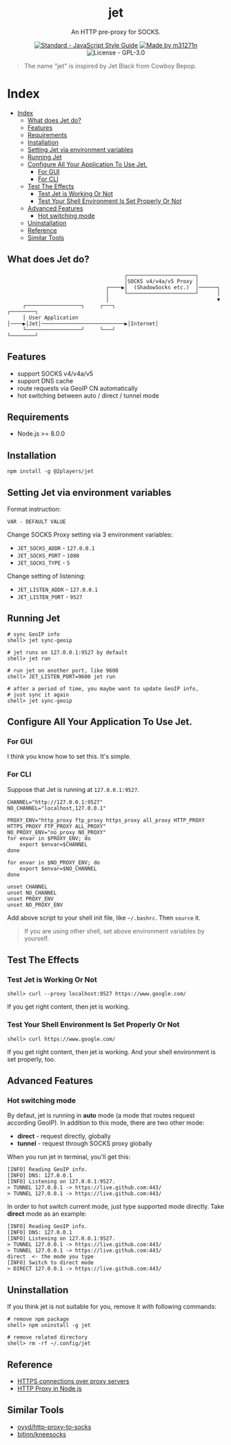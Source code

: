 <h1 align="center">jet</h1>

<p align="center">An HTTP pre-proxy for SOCKS.</p>

<p align="center">
  <a href="http://standardjs.com/" target="_blank"><img src="https://img.shields.io/badge/code%20style-standard-brightgreen.svg?style=flat" alt="Standard - JavaScript Style Guide"></a>
  <a href="http://m31271n.com/" target="_blank"><img src="https://img.shields.io/badge/made%20by-m31271n-brightgreen.svg?style=flat" alt="Made by m31271n"></a>
  <img src="https://img.shields.io/badge/license-GPL--3.0-brightgreen.svg?style=flat" alt="License - GPL-3.0">
</p>

> The name "jet" is inspired by Jet Black from Cowboy Bepop.

# Index
<!-- start: markdown-toc -->


- [Index](#index)
    - [What does Jet do?](#what-does-jet-do)
    - [Features](#features)
    - [Requirements](#requirements)
    - [Installation](#installation)
    - [Setting Jet via environment variables](#setting-jet-via-environment-variables)
    - [Running Jet](#running-jet)
    - [Configure All Your Application To Use Jet.](#configure-all-your-application-to-use-jet)
        - [For GUI](#for-gui)
        - [For CLI](#for-cli)
    - [Test The Effects](#test-the-effects)
        - [Test Jet is Working Or Not](#test-jet-is-working-or-not)
        - [Test Your Shell Environment Is Set Properly Or Not](#test-your-shell-environment-is-set-properly-or-not)
    - [Advanced Features](#advanced-features)
        - [Hot switching mode](#hot-switching-mode)
    - [Uninstallation](#uninstallation)
    - [Reference](#reference)
    - [Similar Tools](#similar-tools)

<!-- end: markdown-toc -->

## What does Jet do?
```
                                      ┌──────────────────────┐
                                      │SOCKS v4/v4a/v5 Proxy │
                                ┌────▶│  (ShadowSocks etc.)  │──────┐
                                │     └──────────────────────┘      │
                                │                                   ▼
     ┌──────────────────┐     ┌───┐                            ┌────────┐
     │ User Application │────▶│Jet│───────────────────────────▶│Internet│
     └──────────────────┘     └───┘                            └────────┘
```

## Features

+ support SOCKS v4/v4a/v5
+ support DNS cache
+ route requests via GeoIP CN automatically
+ hot switching between auto / direct / tunnel mode

## Requirements

+ Node.js >= 8.0.0

## Installation

    npm install -g @2players/jet

## Setting Jet via environment variables
Format instruction:

```
VAR - DEFAULT VALUE
```

Change SOCKS Proxy setting via 3 environment variables:

* `JET_SOCKS_ADDR` - `127.0.0.1`
* `JET_SOCKS_PORT` - `1080`
* `JET_SOCKS_TYPE` - `5`

Change setting of listening:

* `JET_LISTEN_ADDR` - `127.0.0.1`
* `JET_LISTEN_PORT` - `9527`

## Running Jet
```
# sync GeoIP info
shell> jet sync-geoip

# jet runs on 127.0.0.1:9527 by default
shell> jet run

# run jet on another port, like 9600
shell> JET_LISTEN_PORT=9600 jet run

# after a period of time, you maybe want to update GeoIP info,
# just sync it again
shell> jet sync-geoip
```

## Configure All Your Application To Use Jet.
### For GUI
I think you know how to set this. It's simple.

### For CLI
Suppose that Jet is running at `127.0.0.1:9527`.

```
CHANNEL="http://127.0.0.1:9527"
NO_CHANNEL="localhost,127.0.0.1"

PROXY_ENV="http_proxy ftp_proxy https_proxy all_proxy HTTP_PROXY HTTPS_PROXY FTP_PROXY ALL_PROXY"
NO_PROXY_ENV="no_proxy NO_PROXY"
for envar in $PROXY_ENV; do
    export $envar=$CHANNEL
done

for envar in $NO_PROXY_ENV; do
    export $envar=$NO_CHANNEL
done

unset CHANNEL
unset NO_CHANNEL
unset PROXY_ENV
unset NO_PROXY_ENV
```

Add above script to your shell init file, like `~/.bashrc`. Then `source` it.

> If you are using other shell, set above environment variables by yourself.

## Test The Effects
### Test Jet is Working Or Not
```
shell> curl --proxy localhost:9527 https://www.google.com/
```

If you get right content, then jet is working.

### Test Your Shell Environment Is Set Properly Or Not
```
shell> curl https://www.google.com/
```

If you get right content, then jet is working. And your shell environment is set properly, too.

## Advanced Features
### Hot switching mode
By defaut, jet is running in **auto** mode (a mode that routes request according GeoIP). In addition to this mode, there are two other mode:
+ **direct** - request directly, globally
+ **tunnel** - request through SOCKS proxy globally

When you run jet in terminal, you'll get this:

```
[INFO] Reading GeoIP info.
[INFO] DNS: 127.0.0.1
[INFO] Listening on 127.0.0.1:9527.
> TUNNEL 127.0.0.1 -> https://live.github.com:443/
> TUNNEL 127.0.0.1 -> https://live.github.com:443/
```

In order to hot switch current mode, just type supported mode directly. Take **direct** mode as an example:

```
[INFO] Reading GeoIP info.
[INFO] DNS: 127.0.0.1
[INFO] Listening on 127.0.0.1:9527.
> TUNNEL 127.0.0.1 -> https://live.github.com:443/
> TUNNEL 127.0.0.1 -> https://live.github.com:443/
direct  <- the mode you type
[INFO] Switch to direct mode
> DIRECT 127.0.0.1 -> https://live.github.com:443/
```

## Uninstallation
If you think jet is not suitable for you, remove it with following commands:

```
# remove npm package
shell> npm uninstall -g jet

# remove related directory
shell> rm -rf ~/.config/jet
```

## Reference
+ [HTTPS connections over proxy servers](http://stackoverflow.com/questions/516323/https-connections-over-proxy-servers)
+ [HTTP Proxy in Node.js](http://www.catonmat.net/http-proxy-in-nodejs/)

## Similar Tools
+ [oyyd/http-proxy-to-socks](https://github.com/oyyd/http-proxy-to-socks)
+ [bitinn/kneesocks](https://github.com/bitinn/kneesocks)
